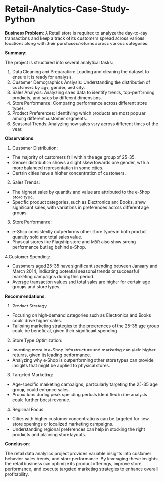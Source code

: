 # Retail-Analytics-Case-Study-Python
**Business Problem**: A Retail store is required to analyze the day-to-day transactions and keep a track of its customers spread across various locations along with their purchases/returns across various categories.

**Summary**:

The project is structured into several analytical tasks:
1. Data Cleaning and Preparation: Loading and cleaning the dataset to ensure it is ready for analysis.
2. Customer Demographics Analysis: Understanding the distribution of customers by age, gender, and city.
3. Sales Analysis: Analyzing sales data to identify trends, top-performing products, and sales by different dimensions.
4. Store Performance: Comparing performance across different store types.
5. Product Preferences: Identifying which products are most popular among different customer segments.
6. Seasonal Trends: Analyzing how sales vary across different times of the year.

**Observations**:

1. Customer Distribution:
- The majority of customers fall within the age group of 25-35.
- Gender distribution shows a slight skew towards one gender, with a more balanced representation in some cities.
- Certain cities have a higher concentration of customers.

2. Sales Trends:
- The highest sales by quantity and value are attributed to the e-Shop store type.
- Specific product categories, such as Electronics and Books, show significant sales, with variations in preferences across different age groups.

3. Store Performance:
- e-Shop consistently outperforms other store types in both product quantity sold and total sales value.
- Physical stores like Flagship store and MBR also show strong performance but lag behind e-Shop.

4.Customer Spending:
- Customers aged 25-35 have significant spending between January and March 2014, indicating potential seasonal trends or successful marketing campaigns during this period.
- Average transaction values and total sales are higher for certain age groups and store types.

**Recommendations**:

1. Product Strategy:
- Focusing on high-demand categories such as Electronics and Books could drive higher sales.
- Tailoring marketing strategies to the preferences of the 25-35 age group could be beneficial, given their significant spending.

2. Store Type Optimization:
- Investing more in e-Shop infrastructure and marketing can yield higher returns, given its leading performance.
- Analyzing why e-Shop is outperforming other store types can provide insights that might be applied to physical stores.

3. Targeted Marketing:
- Age-specific marketing campaigns, particularly targeting the 25-35 age group, could enhance sales.
- Promotions during peak spending periods identified in the analysis could further boost revenue.

4. Regional Focus:
- Cities with higher customer concentrations can be targeted for new store openings or localized marketing campaigns.
- Understanding regional preferences can help in stocking the right products and planning store layouts.

**Conclusion**:

The retail data analytics project provides valuable insights into customer behavior, sales trends, and store performance. By leveraging these insights, the retail business can optimize its product offerings, improve store performance, and execute targeted marketing strategies to enhance overall profitability.
